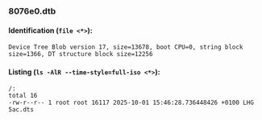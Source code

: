 ### 8076e0.dtb
#### Identification (`file <*>`):
```
Device Tree Blob version 17, size=13678, boot CPU=0, string block size=1366, DT structure block size=12256
```
#### Listing (`ls -AlR --time-style=full-iso <*>`):
```
/:
total 16
-rw-r--r-- 1 root root 16117 2025-10-01 15:46:28.736448426 +0100 LHG 5ac.dts
```

